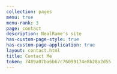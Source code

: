 ```yaml
---
collection: pages
menu: true
menu-rank: 3
page: contact
description: NealRame's site
has-custom-page-style: true
has-custom-page-application: true
layout: contact.html
title: Contact Me
token: 7489a07ba6b67c76099174e8b28a2d55
---
```

